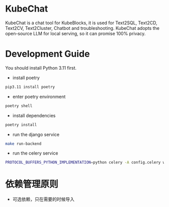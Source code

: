 # KubeChat
KubeChat is a chat tool for KubeBlocks, it is used for Text2SQL, Text2CD, Text2CV, Text2Cluster, Chatbot and troubleshooting. KubeChat adopts the open-source LLM for local serving, so it can promise 100% privacy. 


# Development Guide

You should install Python 3.11 first.

* install poetry

```bash
pip3.11 install poetry
```

* enter poetry environment
```bash
poetry shell
```

* install dependencies
```bash
poetry install
```

* run the django service
```bash
make run-backend
```

* run the celery service
```bash
PROTOCOL_BUFFERS_PYTHON_IMPLEMENTATION=python celery -A config.celery worker -l INFO --concurrency 1
```

# 依赖管理原则

* 可选依赖，只在需要的时候导入